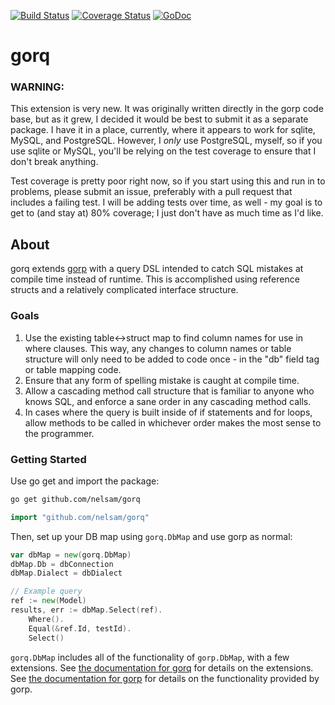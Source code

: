 [![Build Status](http://45.55.172.11/api/badge/github.com/nelsam/gorq/status.svg?branch=master)](http://45.55.172.11/github.com/nelsam/gorq) [![Coverage Status](https://coveralls.io/repos/nelsam/gorq/badge.svg)](https://coveralls.io/r/nelsam/gorq) [![GoDoc](https://godoc.org/github.com/nelsam/gorq?status.png)](http://godoc.org/github.com/nelsam/gorq)


gorq
============

### WARNING:

This extension is very new.  It was originally written directly in the
gorp code base, but as it grew, I decided it would be best to submit
it as a separate package.  I have it in a place, currently, where it
appears to work for sqlite, MySQL, and PostgreSQL.  However, I *only*
use PostgreSQL, myself, so if you use sqlite or MySQL, you'll be
relying on the test coverage to ensure that I don't break anything.

Test coverage is pretty poor right now, so if you start using this and
run in to problems, please submit an issue, preferably with a pull
request that includes a failing test.  I will be adding tests over
time, as well - my goal is to get to (and stay at) 80% coverage; I
just don't have as much time as I'd like.

## About

gorq extends [gorp](https://github.com/go-gorp/gorp) with a query
DSL intended to catch SQL mistakes at compile time instead of runtime.
This is accomplished using reference structs and a relatively
complicated interface structure.

### Goals

1. Use the existing table<->struct map to find column names for use in
where clauses.  This way, any changes to column names or table structure
will only need to be added to code once - in the "db" field tag or table
mapping code.
2. Ensure that any form of spelling mistake is caught at compile time.
3. Allow a cascading method call structure that is familiar to anyone
who knows SQL, and enforce a sane order in any cascading method calls.
4. In cases where the query is built inside of if statements and for
loops, allow methods to be called in whichever order makes the most sense
to the programmer.

### Getting Started

Use go get and import the package:

```bash
go get github.com/nelsam/gorq
```

```go
import "github.com/nelsam/gorq"
```

Then, set up your DB map using `gorq.DbMap` and use gorp as
normal:

```go
var dbMap = new(gorq.DbMap)
dbMap.Db = dbConnection
dbMap.Dialect = dbDialect

// Example query
ref := new(Model)
results, err := dbMap.Select(ref).
    Where().
    Equal(&ref.Id, testId).
    Select()
```

`gorq.DbMap` includes all of the functionality of
`gorp.DbMap`, with a few extensions.  See
[the documentation for gorq](http://godoc.org/github.com/nelsam/gorq)
for details on the extensions.  See
[the documentation for gorp](http://godoc.org/github.com/go-gorp/gorp)
for details on the functionality provided by gorp.
